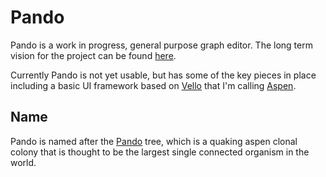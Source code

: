 # Pando

Pando is a work in progress, general purpose graph editor.
The long term vision for the project can be found [here](https://kaylees.dev/trio/hemlock/projects/pando/).

Currently Pando is not yet usable, but has some of the key
pieces in place including a basic UI framework based on
[Vello](https://github.com/linebender/vello) that I'm calling
[Aspen](./aspen/README.md).

## Name

Pando is named after the
[Pando](https://en.wikipedia.org/wiki/Pando_(tree)) tree,
which is a quaking aspen clonal colony that is thought to be
the largest single connected organism in the world.
